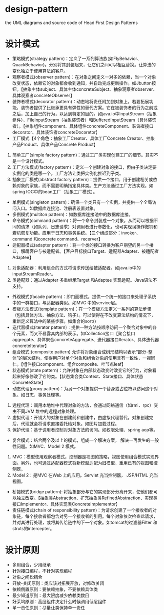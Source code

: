 # design-pattern
the UML diagrams and source code of Head First Design Patterns

# 设计模式
- 策略模式(strategy pattern)：定义了一系列算法族(如FlyBehavior、QuackBehavior)，分别将其封装起来，让它们之间可以相互替换。让算法的变化独立于使用算法的客户。
- 观察者模式(observer pattern)：在对象之间定义一对多的依赖，当一个对象改变状态，依赖它的对象都会收到通知，并自动完成更新操作。如Jbutton按钮。【抽象主体subject、具体主体concreteSubject、抽象观察者observer、具体观察者concreteObserver】
- 装饰者模式(decorator pattern)：动态地将责任附加到对象上。若要拓展功能，装饰者提供了比继承更具有弹性的替代方案。它在被装饰者的行为之前或之后，加上自己的行为，以达到特定的目的。如java.io中InputStream（抽象组件）、FileInputStream（抽象装饰者）和BufferedInputStream（具体装饰者）。【抽象组件component、具体组件concreteComponent、装饰者接口decorator、具体装饰者concreteDocoretor】
- 工厂模式【4个角色：抽象工厂Creator、具体工厂Concrete Creator、抽象产品Product、具体产品Concrete Product】
1. 简单工厂(simple factory pattern)：通过工厂类实现创建工厂的细节。其实不是一个设计模式。
2. 工厂方法模式(factory pattern)：定义一个创建对象的接口，但由子类决定要实例化的类是哪一个。工厂方法让类把实例化推迟到子类。
2. 抽象工厂模式(abstract factory pattern)：提供一个接口，用于创建相关或依赖对象的家族，而不需要明确指定具体类。生产方法通过工厂方法实现。如spring IOC中的bean工厂（抽象工厂模式）。
- 单例模式(singleton pattern)：确保一个类只有一个实例，并提供一个全局访问入口。如数据库连接池、注册表设置对象。
- 多例模式(multiton pattern)：如数据库连接池中的数据库连接。
- 命令模式(command pattern)：将一个命令封装成一个对象，从而可以根据不同的请求（如队列、日志请求）对调用者进行参数化，也可实现误操作撤销和宕机恢复功能。应用于日志和事务系统。【三个组成部分：invoker、command 和concrete command、recerver】
- 适配器模式(adapter pattern)：将一个类的接口转换为客户期望的另一个接口，解耦客户与被适配者。【客户目标接口Target、适配器Adapter、被适配者Adaptee】
1. 对象适配器：利用组合的方式将请求传送给被适配者。如java.io中的inputStreamReader。
2. 类适配器：通过Adapter 多重继承Target 和Adaptee 实现适配。Java语法不支持。
- 外观模式(facade pattern)：即门面模式，提供一个统一的接口来处理子系统中的一群接口，与适配器类似。如MVC 中的service层。
- 模板方法模式(template pattern)：在一个模板方法定义一系列的算法步骤（包括具体方法、抽象方法、钩子）。可以使得在不改变算法结构的情况下，重新定义算法中的某些步骤。如集合的sort()
- 迭代器模式(iterator pattern)：提供一种方法按顺序访问一个聚合对象中的各个元素，而又不暴露其内部的表示。如Collection接口【聚合接口aggregate、具体聚合concreteAggregate、迭代器接口Iterator、具体迭代器concreteIterator】
- 组合模式:(composite pattern) 允许将对象组合成树形结构以表示“部分-整体”的层次结构，使得用户对单个对象和组合对象的使用具有一致性，一视同仁。【组件接口component、组合composite、叶节点leaf】
- 状态模式(state pattern)：允许对象在内部状态改变时改变它的行为，对象看起来好像修改了它的类。【状态集合类Context、State接口、具体状态ConcreteState】
- 动态代理(proxy pattern)：为另一个对象提供一个替身或占位符以访问这个对象。如日志、事务处理等。
1. 远程代理：调用本地堆中代理对象的方法，会通过网络通信（如rmi、rpc）交由不同JVM 堆中的远程对象处理。
2. 虚拟代理：开销大的对象在创建前和创建中，由虚拟代理暂代。对象创建完后，代理就会将请求直接委托给对象。如图片加载过程。
3. 保护代理：基于调用者控制对对象方法的访问。如权限处理、spring aop等。
- 复合模式：结合两个及以上的模式，组成一个解决方案， 解决一再发生的一般性问题。如MVC、Model 2 模式。
1. MVC：模型使用观察者模式，控制器是视图的策略，视图使用组合模式实现界面。另外，也可通过适配器模式将新模型适配为旧模型，重用已有的视图和控制器。
2. Model 2：是MVC 在Web 上的应用。Servlet 充当控制器， JSP/HTML 充当视图。
- 桥接模式(bridge pattern): 将抽象部分与它的实现部分分离开来，使他们都可以独立改变。【抽象类Abstraction、扩充抽象类RefinedAbstraction、实现类接口Implementor、具体实现类ConcreteImplementor】
- 责任链模式(chain of responsibility pattern)：为请求创建了一个接收者的对象链，每个接收者都包含对另一个接收者的引用。每个对象依次检查此请求，并对其进行处理，或将其传给链中的下一个对象。如tomcat的过滤器Filter 和 struts的intercepter。

# 设计原则
- 多用组合，少用继承
- 针对接口编程，不针对实现编程
- 对象之间松耦合
- 开放-关闭原则：类应该对拓展开放，对修改关闭
- 依赖倒置原则：要依赖抽象，不要依赖具体类
- 最少知道原则：最大限度减少依赖类数目
- 好莱坞原则：高层组件决定什么时候调用低层组件
- 单一责任原则：尽量让类保持单一责任
